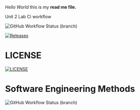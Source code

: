 _Hello World_ this is my **read me file.**

Unit 2 Lab Ci workflow

![GitHub Workflow Status (branch)](https://img.shields.io/github/actions/workflow/status/ElGold3n/sem/main.yml?branch=master)

[![Releases](https://img.shields.io/github/release/ElGold3n/sem/all.svg?style=flat-square)](https://github.com/ElGold3n/sem/releases)

# LICENSE
[![LICENSE](https://img.shields.io/github/license/ElGold3n/sem.svg?style=flat-square)](https://github.com/ElGold3n/sem/blob/master/LICENSE)

# Software Engineering Methods
![GitHub Workflow Status (branch)](https://img.shields.io/github/actions/workflow/status/ElGold3n/sem/<develop.yml?branch=<branch>)